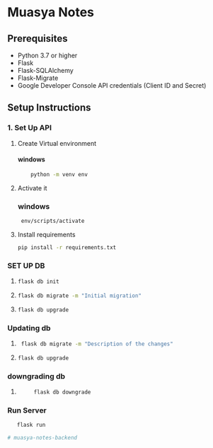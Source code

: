 # Muasya Notes


## Prerequisites

- Python 3.7 or higher
- Flask
- Flask-SQLAlchemy
- Flask-Migrate
- Google Developer Console API credentials (Client ID and Secret)
  
## Setup Instructions

### 1. Set Up API
1. Create Virtual environment
    #### windows 
    ```` bash 
        python -m venv env
2. Activate it 
    ### windows
   ````bash
    env/scripts/activate
3. Install requirements
    ````bash 
   pip install -r requirements.txt


### SET UP DB
1. ``` bash
   flask db init
2. ```` bash
   flask db migrate -m "Initial migration"
3. ```` bash
   flask db upgrade
   
### Updating db 
1. ```` bash
    flask db migrate -m "Description of the changes"
2. ```` bash 
   flask db upgrade

### downgrading db
1. ```` bash 
        flask db downgrade

### Run Server
 ```` bash 
    flask run

#   m u a s y a - n o t e s - b a c k e n d  
 